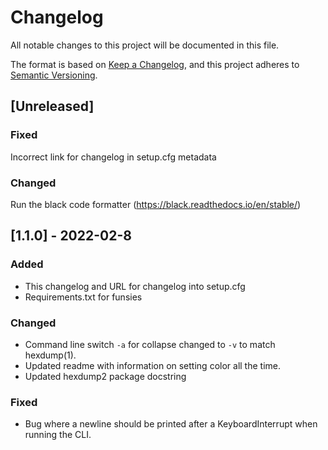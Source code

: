 # Changelog
All notable changes to this project will be documented in this file.

The format is based on [Keep a Changelog](https://keepachangelog.com/en/1.0.0/),
and this project adheres to [Semantic Versioning](https://semver.org/spec/v2.0.0.html).

## [Unreleased]
### Fixed

Incorrect link for changelog in setup.cfg metadata

### Changed

Run the black code formatter (https://black.readthedocs.io/en/stable/)

## [1.1.0] - 2022-02-8
### Added
- This changelog and URL for changelog into setup.cfg
- Requirements.txt for funsies

### Changed
- Command line switch `-a` for collapse changed to `-v` to match hexdump(1).
- Updated readme with information on setting color all the time.
- Updated hexdump2 package docstring

### Fixed
- Bug where a newline should be printed after a KeyboardInterrupt when running the CLI. 
